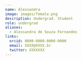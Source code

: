 ```yaml
---
name: Alessandra
image: images/female.png
description: Undergrad. Student
role: undergrad
aliases:
  - Alessandra de Souza Fernandes
links:
  orcid: 0000-0000-0000-0000
  email: XXXX@XXXX.br
  twitter: XXXXXXX
---
```

